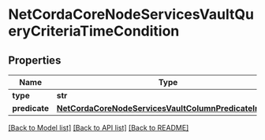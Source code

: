# NetCordaCoreNodeServicesVaultQueryCriteriaTimeCondition

## Properties
Name | Type | Description | Notes
------------ | ------------- | ------------- | -------------
**type** | **str** |  | 
**predicate** | [**NetCordaCoreNodeServicesVaultColumnPredicateInstant**](NetCordaCoreNodeServicesVaultColumnPredicateInstant.md) |  | 

[[Back to Model list]](../README.md#documentation-for-models) [[Back to API list]](../README.md#documentation-for-api-endpoints) [[Back to README]](../README.md)


